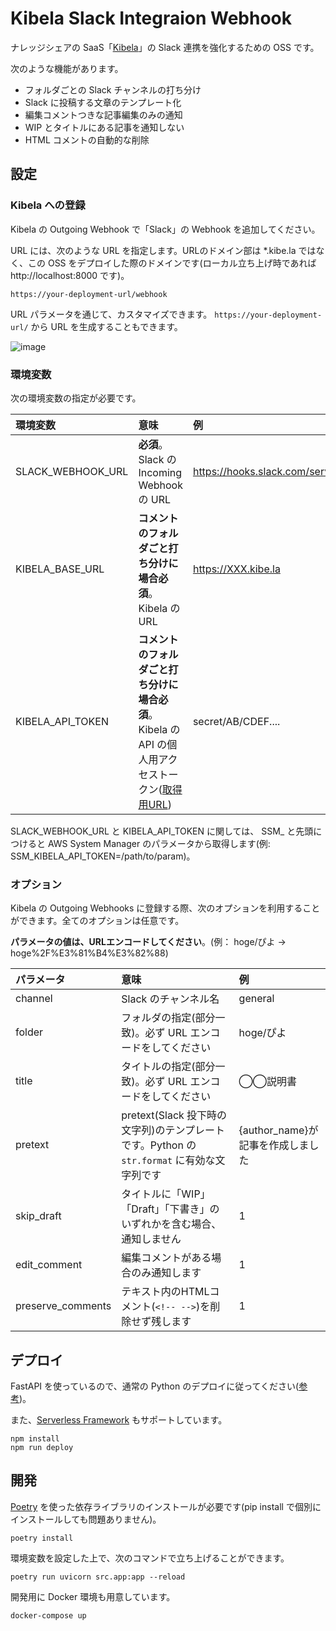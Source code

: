 # Kibela Slack Integraion Webhook

ナレッジシェアの SaaS「[Kibela](https://kibe.la/)」の Slack 連携を強化するための OSS です。

次のような機能があります。

- フォルダごとの Slack チャンネルの打ち分け
- Slack に投稿する文章のテンプレート化
- 編集コメントつきな記事編集のみの通知
- WIP とタイトルにある記事を通知しない
- HTML コメントの自動的な削除

## 設定

### Kibela への登録

Kibela の Outgoing Webhook で「Slack」の Webhook を追加してください。

URL には、次のような URL を指定します。URLのドメイン部は *.kibe.la ではなく、この OSS をデプロイした際のドメインです(ローカル立ち上げ時であれば http://localhost:8000 です)。

`https://your-deployment-url/webhook`

URL パラメータを通じて、カスタマイズできます。 `https://your-deployment-url/` から URL を生成することもできます。

![image](https://user-images.githubusercontent.com/623449/96398542-16b58d00-1207-11eb-878b-60c0a919c9fa.png)



### 環境変数

次の環境変数の指定が必要です。

|環境変数|意味|例|
|:---|:---|:---|
|SLACK_WEBHOOK_URL|**必須**。Slack の Incoming Webhook の URL|https://hooks.slack.com/services/ABCDEF...|
|KIBELA_BASE_URL|**コメントのフォルダごと打ち分けに場合必須**。Kibela の URL|https://XXX.kibe.la|
|KIBELA_API_TOKEN|**コメントのフォルダごと打ち分けに場合必須**。Kibela の API の個人用アクセストークン([取得用URL](https://my.kibe.la/settings/access_tokens))|secret/AB/CDEF....|

SLACK_WEBHOOK_URL と KIBELA_API_TOKEN に関しては、 SSM_ と先頭につけると AWS System Manager のパラメータから取得します(例: SSM_KIBELA_API_TOKEN=/path/to/param)。

### オプション

Kibela の Outgoing Webhooks に登録する際、次のオプションを利用することができます。全てのオプションは任意です。

**パラメータの値は、URLエンコードしてください**。(例： hoge/ぴよ → hoge%2F%E3%81%B4%E3%82%88)

|パラメータ|意味|例|
|:---|:---|:---|
|channel|Slack のチャンネル名|general|
|folder|フォルダの指定(部分一致)。必ず URL エンコードをしてください|hoge/ぴよ|
|title|タイトルの指定(部分一致)。必ず URL エンコードをしてください|◯◯説明書|
|pretext|pretext(Slack 投下時の文字列)のテンプレートです。Python の `str.format` に有効な文字列です|{author_name}が記事を作成しました|
|skip_draft|タイトルに「WIP」「Draft」「下書き」のいずれかを含む場合、通知しません|1|
|edit_comment|編集コメントがある場合のみ通知します|1|
|preserve_comments|テキスト内のHTMLコメント(`<!-- -->`)を削除せず残します|1|

## デプロイ

FastAPI を使っているので、通常の Python のデプロイに従ってください([参考](https://fastapi.tiangolo.com/deployment/))。

また、[Serverless Framework](https://www.serverless.com/) もサポートしています。

```
npm install
npm run deploy
```

## 開発

[Poetry](https://python-poetry.org/) を使った依存ライブラリのインストールが必要です(pip install で個別にインストールしても問題ありません)。

```
poetry install
```

環境変数を設定した上で、次のコマンドで立ち上げることができます。

```
poetry run uvicorn src.app:app --reload    
```

開発用に Docker 環境も用意しています。

```
docker-compose up
```
